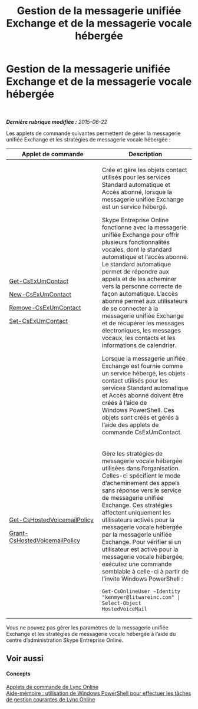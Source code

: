 ﻿---
title: Gestion de la messagerie unifiée Exchange et de la messagerie vocale hébergée
TOCTitle: Gestion de la messagerie unifiée Exchange et de la messagerie vocale hébergée
ms:assetid: 844bf8d5-e093-4dcd-abcf-48dc70e8c73c
ms:mtpsurl: https://technet.microsoft.com/fr-fr/library/Dn362822(v=OCS.15)
ms:contentKeyID: 56269621
ms.date: 06/01/2017
mtps_version: v=OCS.15
ms.translationtype: HT
---

# Gestion de la messagerie unifiée Exchange et de la messagerie vocale hébergée

 

_**Dernière rubrique modifiée :** 2015-06-22_

Les applets de commande suivantes permettent de gérer la messagerie unifiée Exchange et les stratégies de messagerie vocale hébergée :


<table>
<colgroup>
<col style="width: 50%" />
<col style="width: 50%" />
</colgroup>
<thead>
<tr class="header">
<th>Applet de commande</th>
<th>Description</th>
</tr>
</thead>
<tbody>
<tr class="odd">
<td><p><a href="get-csexumcontact.md">Get-CsExUmContact</a></p>
<p><a href="new-csexumcontact.md">New-CsExUmContact</a></p>
<p><a href="remove-csexumcontact.md">Remove-CsExUmContact</a></p>
<p><a href="set-csexumcontact.md">Set-CsExUmContact</a></p></td>
<td><p>Crée et gère les objets contact utilisés pour les services Standard automatique et Accès abonné, lorsque la messagerie unifiée Exchange est un service hébergé.</p>
<p>Skype Entreprise Online fonctionne avec la messagerie unifiée Exchange pour offrir plusieurs fonctionnalités vocales, dont le standard automatique et l’accès abonné. Le standard automatique permet de répondre aux appels et de les acheminer vers la personne correcte de façon automatique. L’accès abonné permet aux utilisateurs de se connecter à la messagerie unifiée Exchange et de récupérer les messages électroniques, les messages vocaux, les contacts et les informations de calendrier.</p>
<p>Lorsque la messagerie unifiée Exchange est fournie comme un service hébergé, les objets contact utilisés pour les services Standard automatique et Accès abonné doivent être créés à l’aide de Windows PowerShell. Ces objets sont créés et gérés à l’aide des applets de commande CsExUmContact.</p></td>
</tr>
<tr class="even">
<td><p><a href="get-cshostedvoicemailpolicy.md">Get-CsHostedVoicemailPolicy</a></p>
<p><a href="grant-cshostedvoicemailpolicy.md">Grant-CsHostedVoicemailPolicy</a></p></td>
<td><p>Gère les stratégies de messagerie vocale hébergée utilisées dans l’organisation. Celles-ci spécifient le mode d’acheminement des appels sans réponse vers le service de messagerie unifiée Exchange. Ces stratégies affectent uniquement les utilisateurs activés pour la messagerie vocale hébergée par la messagerie unifiée Exchange. Pour vérifier si un utilisateur est activé pour la messagerie vocale hébergée, exécutez une commande semblable à celle-ci à partir de l’invite Windows PowerShell :</p>
<pre><code>Get-CsOnlineUser -Identity &quot;kenmyer@litwareinc.com&quot; | Select-Object HostedVoiceMail</code></pre></td>
</tr>
</tbody>
</table>


Vous ne pouvez pas gérer les paramètres de la messagerie unifiée Exchange et les stratégies de messagerie vocale hébergée à l’aide du centre d’administration Skype Entreprise Online.

## Voir aussi

#### Concepts

[Applets de commande de Lync Online](the-skype-for-business-online-cmdlets.md)  
[Aide-mémoire : utilisation de Windows PowerShell pour effectuer les tâches de gestion courantes de Lync Online](quick-reference-using-windows-powershell-to-do-common-skype-for-business-online-management-tasks.md)

